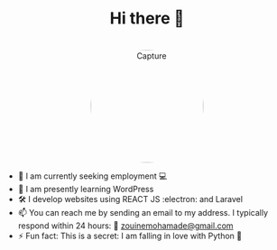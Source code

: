 <div align="center">
  <h1>Hi there 👋</h1>
  <img src="https://github.com/Zouine2005/Zouine2005/assets/116282684/2990596d-fc32-4a76-8848-285c329cf80c" alt="Capture" style="border-radius: 50%; width: 200px; height: 200px; margin-top: 20px;">
</div>

- 🔭 I am currently seeking employment :computer:
- 🌱 I am presently learning WordPress
- :hammer_and_wrench: I develop websites using REACT JS :electron: and Laravel
- 📫 You can reach me by sending an email to my address. I typically respond within 24 hours: :email: zouinemohamade@gmail.com
- ⚡ Fun fact: This is a secret: I am falling in love with Python :sparkling_heart:

